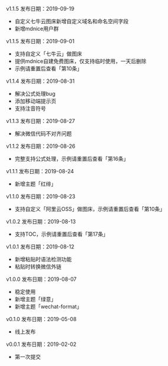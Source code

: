 v1.1.5 发布日期：2019-09-19
- 自定义七牛云图床新增自定义域名和命名空间字段
- 新增mdnice用户群

v1.1.5 发布日期：2019-09-01
- 支持自定义「七牛云」做图床
- 提供mdnice自建免费图床，仅支持临时使用，一天后删除
- 示例请重置后查看「第10条」

v1.1.4 发布日期：2019-08-31
- 解决公式处理bug
- 添加移动端提示页
- 支持注音符号

v1.1.3 发布日期：2019-08-27
- 解决微信代码不对齐问题

v1.1.2 发布日期：2019-08-26
- 完整支持公式处理，示例请重置后查看「第16条」

v1.1.1 发布日期：2019-08-24
- 新增主题「红绯」

v1.1.0 发布日期：2019-08-23
- 支持自定义「阿里云OSS」做图床，示例请重置后查看「第10条」

v1.0.2 发布日期：2019-08-13
- 支持TOC，示例请重置后查看「第17条」

v1.0.1 发布日期：2019-08-12
- 新增粘贴时语法检测功能
- 粘贴时转换微信外链

v1.0.0 发布日期：2019-08-07
- 稳定使用
- 新增主题「绿意」
- 新增主题「wechat-format」

v0.1.0 发布日期：2019-05-08
- 线上发布

v0.0.1 发布日期：2019-02-02
- 第一次提交
